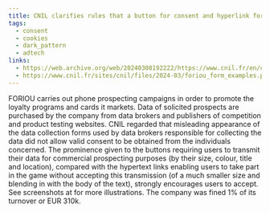 ```yaml
---
title: CNIL clarifies rules that a button for consent and hyperlink for rejection create invalid legal basis
tags:
  - consent
  - cookies
  - dark_pattern
  - adtech
links:
  - https://web.archive.org/web/20240308192222/https://www.cnil.fr/en/commercial-prospecting-foriou-fined-eu310000
  - https://www.cnil.fr/sites/cnil/files/2024-03/foriou_form_examples.pdf
---
```

FORIOU carries out phone prospecting campaigns in order to promote the loyalty programs and cards it markets. Data of solicited prospects are purchased by the company from data brokers and publishers of competition and product testing websites. CNIL regarded that misleading appearance of the data collection forms used by data brokers responsible for collecting the data did not allow valid consent to be obtained from the individuals concerned. The prominence given to the buttons requiring users to transmit their data for commercial prospecting purposes (by their size, colour, title and location), compared with the hypertext links enabling users to take part in the game without accepting this transmission (of a much smaller size and blending in with the body of the text), strongly encourages users to accept. See screenshots at  for more illustrations. The company was fined 1% of its turnover or EUR 310k.